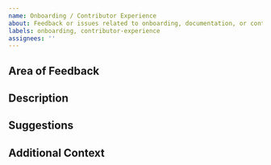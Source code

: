 ```yaml
---
name: Onboarding / Contributor Experience
about: Feedback or issues related to onboarding, documentation, or contributor process
labels: onboarding, contributor-experience
assignees: ''
---
```


## Area of Feedback

<!-- What part of onboarding or contributor experience? (e.g., docs, process, tooling) -->

## Description

<!-- Describe your feedback or issue. -->

## Suggestions

<!-- How could this be improved? -->

## Additional Context

<!-- Any other information, links, or context that might help. -->
